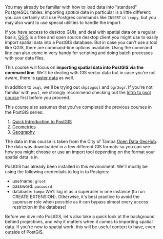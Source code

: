You may already be familiar with how to load data into "standard" 
PostgreSQL tables. Importing _spatial_ data in particular is a little different: you 
can certainly still use Postgres commands like `INSERT` or `\copy`, but you may
 also want to use special utilities to handle the import.  

If you have access to desktop GUIs, and deal with spatial data on a regular 
basis, [QGIS](https://qgis.org/en/site/) is a free and open source desktop client you might use to 
easily import spatial data into a PostGIS database. But in case you can't use a
 tool like QGIS, there are command-line options available. Using the 
 command line can also come in very handy for scripting and doing batch processes 
 with your data files.

This course will focus on **importing spatial data into PostGIS via the command 
line**. We'll be dealing with GIS vector data but in case you're not aware, there 
is [raster data](https://gisgeography.com/spatial-data-types-vector-raster/) as well.

In addition to `psql`, we'll be trying out `shp2pgsql` and `ogr2ogr`. If 
you're not familiar with `psql`, we strongly recommend checking out the [Intro to
psql course](https://learn.crunchydata.com/postgresql-devel/courses/basics/intropsql)
 first before you proceed.

This course also assumes that you've completed the previous courses in the 
PostGIS series: 
1. [Quick Introduction to PostGIS](https://learn.crunchydata.com/postgis/qpostgisintro/)
2. [Geometries](https://learn.crunchydata.com/postgis/geometries/)
3. [Geography](https://learn.crunchydata.com/postgis/geography/)

The data in this course is taken from the City of Tampa [Open Data GeoHub](https://city-tampa.opendata.arcgis.com/).
The data was downloaded in a few different GIS formats so you can see how you 
might choose or use an import tool depending on the format your spatial data is in.

PostGIS has already been installed in this environment. We'll mostly be using the following
 credentials to log in to Postgres:
- username: `groot`
- password: `password` 
- database: `tampa`
We'll log in as a superuser in one instance (to run CREATE EXTENSION). Otherwise,
 it's best practice to avoid the superuser role when possible as it can bypass 
 almost every access restriction in the database!


Before we dive into PostGIS, let's also take a quick look at the 
background behind projections, and why it matters when it comes to importing 
spatial data. If you're new to spatial work, this will be useful context to 
have, even outside of PostGIS. 

